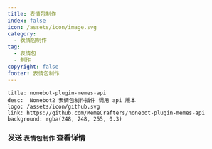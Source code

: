 ```yaml
---
title: 表情包制作
index: false
icon: /assets/icon/image.svg
category:
  - 表情包制作
tag:
  - 表情包
  - 制作
copyright: false
footer: 表情包制作
---
```


```component VPCard
title: nonebot-plugin-memes-api
desc:  Nonebot2 表情包制作插件 调用 api 版本 
logo: /assets/icon/github.svg
link: https://github.com/MemeCrafters/nonebot-plugin-memes-api
background: rgba(248, 248, 255, 0.3)
```

### **发送 `表情包制作` 查看详情**
